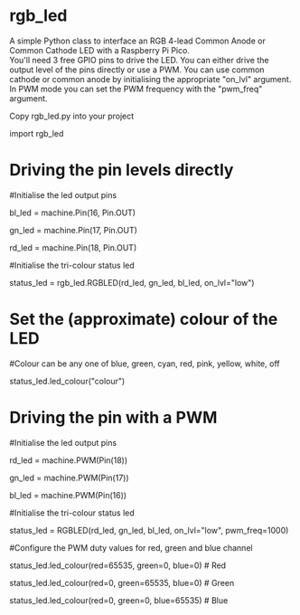 # rgb_led
A simple Python class to interface an RGB 4-lead Common Anode or Common Cathode LED with a Raspberry Pi Pico.  
You'll need 3 free GPIO pins to drive the LED.
You can either drive the output level of the pins directly or use a PWM.
You can use common cathode or common anode by initialising the appropriate "on_lvl" argument.
In PWM mode you can set the PWM frequency with the "pwm_freq" argument.

Copy rgb_led.py into your project

import rgb_led

# Driving the pin levels directly
#Initialise the led output pins

bl_led = machine.Pin(16, Pin.OUT)

gn_led = machine.Pin(17, Pin.OUT)

rd_led = machine.Pin(18, Pin.OUT)

#Initialise the tri-colour status led

status_led = rgb_led.RGBLED(rd_led, gn_led, bl_led, on_lvl="low")

# Set the (approximate) colour of the LED
#Colour can be any one of blue, green, cyan, red, pink, yellow, white, off

status_led.led_colour("colour")

# Driving the pin with a PWM
#Initialise the led output pins

rd_led = machine.PWM(Pin(18))

gn_led = machine.PWM(Pin(17))

bl_led = machine.PWM(Pin(16))

#Initialise the tri-colour status led

status_led = RGBLED(rd_led, gn_led, bl_led, on_lvl="low", pwm_freq=1000)

#Configure the PWM duty values for red, green and blue channel

status_led.led_colour(red=65535, green=0, blue=0) # Red

status_led.led_colour(red=0, green=65535, blue=0) # Green

status_led.led_colour(red=0, green=0, blue=65535) # Blue

